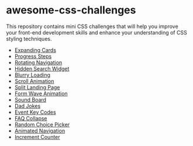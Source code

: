 # awesome-css-challenges
This repository contains mini CSS challenges that will help you improve your front-end development skills and enhance your understanding of CSS styling techniques.

<ul>
  <li>
    <a href="https://abhaychiradi.github.io/awesome-css-challenges/Expanding%20cards/index.html" target="_blank">Expanding Cards</a>
  </li>
  <li>
    <a href="https://abhaychiradi.github.io/awesome-css-challenges/Progress%20Steps/index.html" target="_blank">Progress Steps</a>
  </li>
   <li>
    <a href="https://abhaychiradi.github.io/awesome-css-challenges/Rotating%20Navigation/index.html" target="_blank">Rotating Navigation</a>
  </li>
   <li>
    <a href="https://abhaychiradi.github.io/awesome-css-challenges/Hidden%20Search%20Widget/index.html" target="_blank">Hidden Search Widget</a>
  </li>
  <li>
    <a href="https://abhaychiradi.github.io/awesome-css-challenges/Blurry%20Loading/index.html" target="_blank">Blurry Loading</a>
  </li>
   <li>
    <a href="https://abhaychiradi.github.io/awesome-css-challenges/Scroll%20Animation/index.html" target="_blank">Scroll Animation</a>
  </li>
   <li>
    <a href="https://abhaychiradi.github.io/awesome-css-challenges/Split%20Landing%20Page/index.html" target="_blank">Split Landing Page</a>
  </li>
   <li>
    <a href="https://abhaychiradi.github.io/awesome-css-challenges/Form%20Wave%20Animation/index.html" target="_blank">Form Wave Animation</a>
  </li>
   <li>
    <a href="https://abhaychiradi.github.io/awesome-css-challenges/Sound%20Board/index.html" target="_blank">Sound Board</a>
  </li>
  <li>
    <a href="https://abhaychiradi.github.io/awesome-css-challenges/Dad%20Jokes/index.html" target="_blank">Dad Jokes</a>
  </li>
  <li>
    <a href="https://abhaychiradi.github.io/awesome-css-challenges/Event%20Key%20Codes/index.html" target="_blank">Event Key Codes</a>
  </li>
  <li>
    <a href="https://abhaychiradi.github.io/awesome-css-challenges/FAQ%20Collapse/index.html" target="_blank">FAQ Collapse</a>
  </li>
   <li>
    <a href="https://abhaychiradi.github.io/awesome-css-challenges/Randon%20Choice%20Picker/index.html" target="_blank">Random Choice Picker</a>
  </li>
  <li>
    <a href="https://abhaychiradi.github.io/awesome-css-challenges/Animated%20Navigation/index.html" target="_blank">Animated Navigation</a>
  </li>
   <li>
    <a href="https://abhaychiradi.github.io/awesome-css-challenges/increment%20Counter/index.html" target="_blank">Increment Counter</a>
  </li>
</ul>
